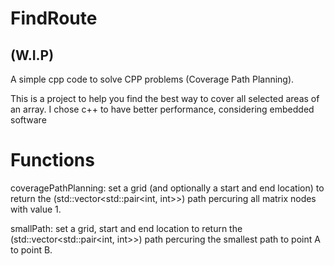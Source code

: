 # FindRoute
## (W.I.P)
A simple cpp code to solve CPP problems (Coverage Path Planning).

This is a project to help you find the best way to cover all selected areas of an array.
I chose c++ to have better performance, considering embedded software

# Functions
coveragePathPlanning: set a grid (and optionally a start and end location) to return the (std::vector<std::pair<int, int>>) path percuring all matrix nodes with value 1.

smallPath: set a grid, start and end location to return the (std::vector<std::pair<int, int>>) path percuring the smallest path to point A to point B.